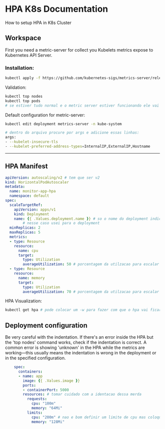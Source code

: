 # HPA K8s Documentation

How to setup HPA in K8s Cluster

## Workspace

First you need a metric-server for collect you Kubelets metrics expose to Kubernetes API Server.

### Installation:

```bash
kubectl apply -f https://github.com/kubernetes-sigs/metrics-server/releases/latest/download/components.yaml
```

Validation:
```bash
kubectl top nodes
kubectl top pods
# se estiver tudo normal e o metric server estiver funcionando ele vai aparecer as metricas
```

Default configuration for metric-server:
```bash
kubectl edit deployment metrics-server -n kube-system

# dentro do arquivo procure por args e adicione essas linhas:
args:
- --kubelet-insecure-tls
- --kubelet-preferred-address-types=InternalIP,ExternalIP,Hostname
```

---

## HPA Manifest
```yaml
apiVersion: autoscaling/v2 # tem que ser v2
kind: HorizontalPodAutoscaler
metadata:
  name: monitor-app-hpa
  namespace: default
spec:
  scaleTargetRef:
    apiVersion: apps/v1
    kind: Deployment
    name: {{ .Values.deployment.name }} # so o nome do deployment indicado no values helm
		# nesse caso usei para o deployment
  minReplicas: 2 
  maxReplicas: 5
  metrics:
  - type: Resource
    resource:
      name: cpu
      target:
        type: Utilization
        averageUtilization: 50 # porcentagem da utilzacao para escalar
  - type: Resource
    resource:
      name: memory
      target:
        type: Utilization
        averageUtilization: 70 # porcentagem da utilzacao para escalar
```

HPA Visualization:
```bash
kubectl get hpa # pode colocar um -w para fazer com que o hpa vai ficar executando ate mudar alguma coisa 
```

## Deployment configuration

Be very careful with the indentation. If there's an error inside the HPA but the 'top nodes' command works, check if the indentation is correct. A common error is showing 'unknown' in the HPA while the metrics are working—this usually means the indentation is wrong in the deployment or in the specified configuration.
```yaml
    spec:
      containers:
      - name: app
        image: {{ .Values.image }}
        ports:
        - containerPort: 5000
        resources: # tomar cuidado com a identacao dessa merda
          requests:
            cpu: "100m"
            memory: "64Mi"
          limits:
            cpu: "200m" # nao e bom definir um limite de cpu mas coloquei aqui para teste
            memory: "128Mi"
```